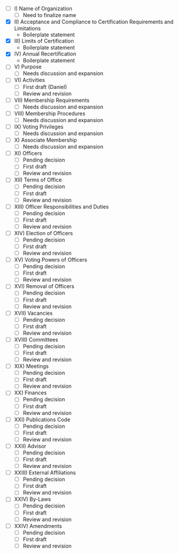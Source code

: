 - [ ] I) Name of Organization
  - [ ] Need to finalize name
- [x] II) Acceptance and Compliance to Certification Requirements and Limitations
  - Boilerplate statement
- [x] III) Limits of Certification
  - Boilerplate statement
- [x] IV) Annual Recertification
  - Boilerplate statement
- [ ] V) Purpose
  - [ ] Needs discussion and expansion
- [ ] VI) Activities
  - [ ] First draft (Daniel)
  - [ ] Review and revision
- [ ] VII) Membership Requirements
  - [ ] Needs discussion and expansion
- [ ] VIII) Membership Procedures
  - [ ] Needs discussion and expansion
- [ ] IX) Voting Privileges
  - [ ] Needs discussion and expansion
- [ ] X) Associate Membership
  - [ ] Needs discussion and expansion
- [ ] XI) Officers
  - [ ] Pending decision
  - [ ] First draft
  - [ ] Review and revision
- [ ] XII) Terms of Office
  - [ ] Pending decision
  - [ ] First draft
  - [ ] Review and revision
- [ ] XIII) Officer Responsibilities and Duties
  - [ ] Pending decision
  - [ ] First draft
  - [ ] Review and revision
- [ ] XIV) Election of Officers
  - [ ] Pending decision
  - [ ] First draft
  - [ ] Review and revision
- [ ] XV) Voting Powers of Officers
  - [ ] Pending decision
  - [ ] First draft
  - [ ] Review and revision
- [ ] XVI) Removal of Officers
  - [ ] Pending decision
  - [ ] First draft
  - [ ] Review and revision
- [ ] XVII) Vacancies
  - [ ] Pending decision
  - [ ] First draft
  - [ ] Review and revision
- [ ] XVIII) Committees
  - [ ] Pending decision
  - [ ] First draft
  - [ ] Review and revision
- [ ] XIX) Meetings
  - [ ] Pending decision
  - [ ] First draft
  - [ ] Review and revision
- [ ] XX) Finances
  - [ ] Pending decision
  - [ ] First draft
  - [ ] Review and revision
- [ ] XXI) Publications Code
  - [ ] Pending decision
  - [ ] First draft
  - [ ] Review and revision
- [ ] XXII) Advisor
  - [ ] Pending decision
  - [ ] First draft
  - [ ] Review and revision
- [ ] XXIII) External Affiliations
  - [ ] Pending decision
  - [ ] First draft
  - [ ] Review and revision
- [ ] XXIV) By-Laws
  - [ ] Pending decision
  - [ ] First draft
  - [ ] Review and revision
- [ ] XXIV) Amendments
  - [ ] Pending decision
  - [ ] First draft
  - [ ] Review and revision
